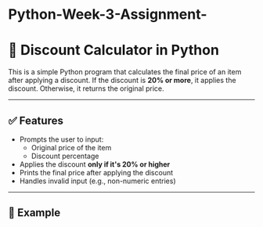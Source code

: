 # Python-Week-3-Assignment-
# 🧮 Discount Calculator in Python

This is a simple Python program that calculates the final price of an item after applying a discount. If the discount is **20% or more**, it applies the discount. Otherwise, it returns the original price.

---

## ✅ Features

- Prompts the user to input:
  - Original price of the item
  - Discount percentage
- Applies the discount **only if it's 20% or higher**
- Prints the final price after applying the discount
- Handles invalid input (e.g., non-numeric entries)

---

## 📌 Example


